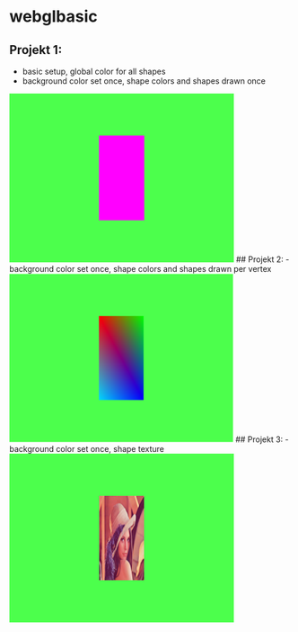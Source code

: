 # webglbasic
## Projekt 1:
  - basic setup, global color for all shapes
  - background color set once, shape colors and shapes drawn once
  <img src="https://github.com/TheCell/webglbasic/blob/master/Images/Projekt1.png" height="300" alt="Projekt 1" />
## Projekt 2:
 - background color set once, shape colors and shapes drawn per vertex
 <img src="https://github.com/TheCell/webglbasic/blob/master/Images/Projekt2.png" height="300" alt="Projekt 1" />
## Projekt 3:
 - background color set once, shape texture
 <img src="https://github.com/TheCell/webglbasic/blob/master/Images/Projekt3.png" height="300" alt="Projekt 1" />

